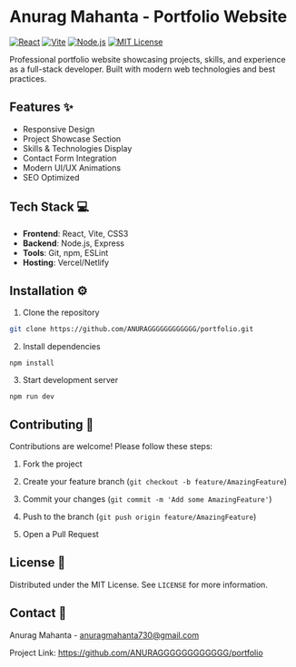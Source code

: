 # Anurag Mahanta - Portfolio Website

[![React](https://img.shields.io/badge/React-20232A?style=for-the-badge&logo=react&logoColor=61DAFB)](https://reactjs.org/)
[![Vite](https://img.shields.io/badge/Vite-B73BFE?style=for-the-badge&logo=vite&logoColor=FFD62E)](https://vitejs.dev/)
[![Node.js](https://img.shields.io/badge/Node.js-339933?style=for-the-badge&logo=nodedotjs&logoColor=white)](https://nodejs.org/)
[![MIT License](https://img.shields.io/badge/License-MIT-green.svg)](https://opensource.org/licenses/MIT)

Professional portfolio website showcasing projects, skills, and experience as a full-stack developer. Built with modern web technologies and best practices.

## Features ✨
- Responsive Design
- Project Showcase Section
- Skills & Technologies Display
- Contact Form Integration
- Modern UI/UX Animations
- SEO Optimized

## Tech Stack 💻
- **Frontend**: React, Vite, CSS3
- **Backend**: Node.js, Express
- **Tools**: Git, npm, ESLint
- **Hosting**: Vercel/Netlify

## Installation ⚙️
1. Clone the repository
```bash
git clone https://github.com/ANURAGGGGGGGGGGGG/portfolio.git
```

2. Install dependencies
```
npm install
```

3. Start development server

```
npm run dev
```
## Contributing 🤝
Contributions are welcome! Please follow these steps:

1. Fork the project

2. Create your feature branch (`git checkout -b feature/AmazingFeature`)

3. Commit your changes (`git commit -m 'Add some AmazingFeature'`)

4. Push to the branch (`git push origin feature/AmazingFeature`)

5. Open a Pull Request

## License 📄
Distributed under the MIT License. See `LICENSE` for more information.

## Contact 📧
Anurag Mahanta - anuragmahanta730@gmail.com

Project Link: https://github.com/ANURAGGGGGGGGGGGG/portfolio

